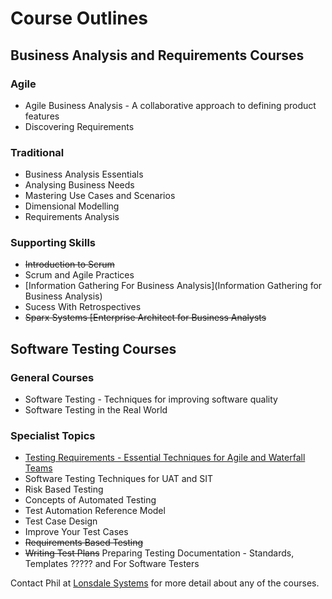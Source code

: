 # Course Outlines

## Business Analysis and Requirements Courses

### Agile

- Agile Business Analysis - A collaborative approach to defining product features
- Discovering Requirements

### Traditional

- Business Analysis Essentials
- Analysing Business Needs
- Mastering Use Cases and Scenarios
- Dimensional Modelling
- Requirements Analysis

### Supporting Skills

- ~~Introduction to Scrum~~
- Scrum and Agile Practices
- [Information Gathering For Business Analysis](Information Gathering for Business Analysis)
- Sucess With Retrospectives
- ~~Sparx Systems [Enterprise Architect for Business Analysts~~

## Software Testing Courses 

### General Courses

- Software Testing - Techniques for improving software quality
- Software Testing in the Real World

### Specialist Topics
- [Testing Requirements - Essential Techniques for Agile and Waterfall Teams](Testing%20Requirements)
- Software Testing Techniques for UAT and SIT
- Risk Based Testing
- Concepts of Automated Testing
- Test Automation Reference Model
- Test Case Design
- Improve Your Test Cases
- ~~Requirements Based Testing~~
- ~~Writing Test Plans~~ Preparing Testing Documentation - Standards, Templates ????? and For Software Testers

Contact Phil at [Lonsdale Systems](mailto:phil@lonsdalesystems.com) for more detail about any of the courses.
